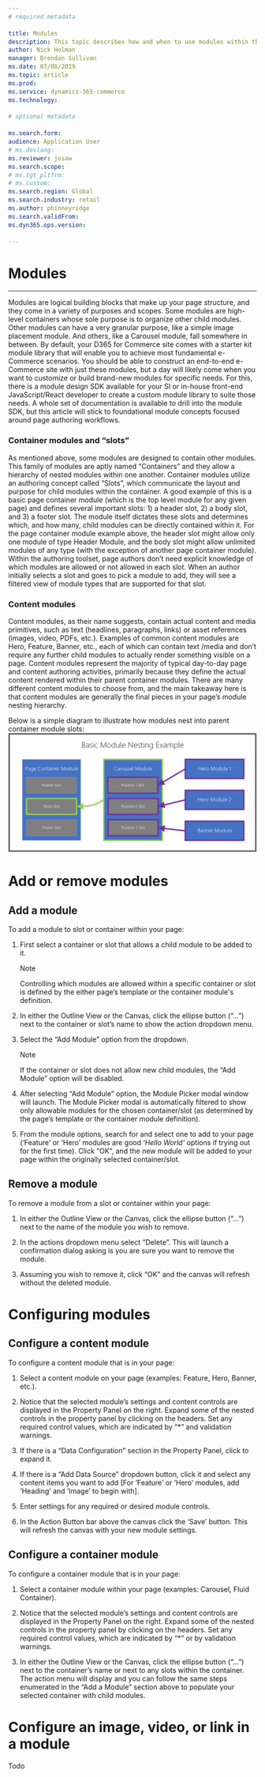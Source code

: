 ```yaml
---
# required metadata

title: Modules
description: This topic describes how and when to use modules within the e-commerce authoring toolset.
author: Nick Holman
manager: Brendan Sullivan
ms.date: 07/08/2019
ms.topic: article
ms.prod: 
ms.service: dynamics-365-commerce
ms.technology: 

# optional metadata

ms.search.form:  
audience: Application User
# ms.devlang: 
ms.reviewer: josaw
ms.search.scope: 
# ms.tgt_pltfrm: 
# ms.custom: 
ms.search.region: Global
ms.search.industry: retail
ms.author: phinneyridge
ms.search.validFrom: 
ms.dyn365.ops.version: 

---
```

# Modules
---
Modules are logical building blocks that make up your page structure, and they come in a variety of purposes and scopes. Some modules are high-level containers whose sole purpose is to organize other child modules. Other modules can have a very granular purpose, like a simple image placement module. And others, like a Carousel module, fall somewhere in between. By default, your D365 for Commerce site comes with a starter kit module library that will enable you to achieve most fundamental e-Commerce scenarios. You should be able to construct an end-to-end e-Commerce site with just these modules, but a day will likely come when you want to customize or build brand-new modules for specific needs. For this, there is a module design SDK available for your SI or in-house front-end JavaScript/React developer to create a custom module library to suite those needs. A whole set of documentation is available to drill into the module SDK, but this article will stick to foundational module concepts focused around page authoring workflows.

### Container modules and “slots”

As mentioned above, some modules are designed to contain other modules. This family of modules are aptly named “Containers” and they allow a hierarchy of nested modules within one another. Container modules utilize an authoring concept called “Slots”, which communicate the layout and purpose for child modules within the container. A good example of this is a basic page container module (which is the top level module for any given page) and defines several important slots: 1) a header slot, 2) a body slot, and 3) a footer slot. The module itself dictates these slots and determines which, and how many, child modules can be directly contained within it. For the page container module example above, the header slot might allow only one module of type Header Module, and the body slot might allow unlimited modules of any type (with the exception of another page container module). Within the authoring toolset, page authors don’t need explicit knowledge of which modules are allowed or not allowed in each slot. When an author initially selects a slot and goes to pick a module to add, they will see a filtered view of module types that are supported for that slot. 

### Content modules

Content modules, as their name suggests, contain actual content and media primitives, such as text (headlines, paragraphs, links) or asset references (images, video, PDFs, etc.). Examples of common content modules are Hero, Feature, Banner, etc., each of which can contain text /media and don’t require any further child modules to actually render something visible on a page. Content modules represent the majority of typical day-to-day page and content authoring activities, primarily because they define the actual content rendered within their parent container modules. There are many different content modules to choose from, and the main takeaway here is that content modules are generally the final pieces in your page’s module nesting hierarchy.

Below is a simple diagram to illustrate how modules nest into parent container module slots:
![Nesting Modules](../commerce/media/basic-module-nesting.png)

# Add or remove modules
## Add a module
To add a module to slot or container within your page:
1)  First select a container or slot that allows a child module to be added to it.
    > [!NOTE]
    > Controlling which modules are allowed within a specific container or slot is defined by the either page’s template or the container module's definition.

2)  In either the Outline View or the Canvas, click the ellipse button (“…”) next to the container or slot’s name to show the action dropdown menu.

3)  Select the “Add Module” option from the dropdown.
    > [!NOTE]
    > If the container or slot does not allow new child modules, the “Add Module” option will be disabled.

4)  After selecting “Add Module” option, the Module Picker modal window will launch. The Module Picker modal is automatically filtered to show only allowable modules for the chosen container/slot (as determined by the page’s template or the container module definition).

5)  From the module options, search for and select one to add to your page (‘Feature’ or ‘Hero’ modules are good ‘*Hello World’* options if trying out for the first time). Click “OK”, and the new module will be added to your page within the originally selected container/slot.

## Remove a module

To remove a module from a slot or container within your page:

1)  In either the Outline View or the Canvas, click the ellipse button (“…”) next to the name of the module you wish to remove.

2)  In the actions dropdown menu select “Delete”. This will launch a confirmation dialog asking is you are sure you want to remove the module.

3)  Assuming you wish to remove it, click “OK” and the canvas will refresh without the deleted module.

# Configuring modules
## Configure a content module

To configure a content module that is in your page:

1)  Select a content module on your page (examples: Feature, Hero, Banner, etc.).

2)  Notice that the selected module’s settings and content controls are displayed in the Property Panel on the right. Expand some of the nested controls in the property panel by clicking on the headers. Set any required control values, which are indicated by “\*” and validation warnings.

3)  If there is a “Data Configuration” section in the Property Panel, click to expand it.

4)  If there is a “Add Data Source” dropdown button, click it and select any content items you want to add \[For ‘Feature’ or ‘Hero’ modules, add ‘Heading’ and ‘Image’ to begin with\].

5)  Enter settings for any required or desired module controls.

6)  In the Action Button bar above the canvas click the ‘Save’ button. This will refresh the canvas with your new module settings.

## Configure a container module

To configure a container module that is in your page:

1)  Select a container module within your page (examples: Carousel, Fluid Container).

2)  Notice that the selected module’s settings and content controls are displayed in the Property Panel on the right. Expand some of the nested controls in the property panel by clicking on the headers. Set any required control values, which are indicated by “\*” or by validation warnings.

3)  In either the Outline View or the Canvas, click the ellipse button (“…”) next to the container’s name or next to any slots within the container. The action menu will display and you can follow the same steps enumerated in the “Add a Module” section above to populate your selected container with child modules.


# Configure an image, video, or link in a module
Todo
